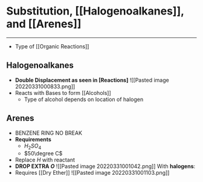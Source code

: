 # Substitution, [[Halogenoalkanes]], and [[Arenes]]
---
- Type of [[Organic Reactions]]
## Halogenoalkanes
- **Double Displacement as seen in [Reactions]**
![[Pasted image 20220331000833.png]]
- Reacts with Bases to form [[Alcohols]]
	- Type of alcohol depends on location of halogen
## Arenes
- BENZENE RING NO BREAK
- **Requirements**
	- $H_2SO_4$
	- $50\degree C$
- Replace $H$ with reactant
- **DROP EXTRA $O$**
![[Pasted image 20220331001042.png]]
With **halogens**:
- Requires [[Dry Ether]]
![[Pasted image 20220331001103.png]]